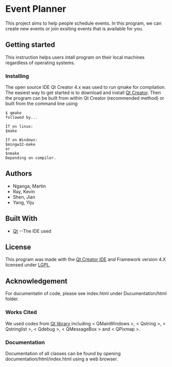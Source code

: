 # Event Planner
This project aims to help people schedule events. In this program, we can create new events or join exsiting events that is available for you.

## Getting started
This instruction helps users intall program on their local machines regardless of operating systems.
### Installing
The open source IDE Qt Creator 4.x was used to run qmake for compilation.
The easiest way to get started is to download and install [Qt Creator](https://www1.qt.io/download-open-source/?hsCtaTracking=f977210e-de67-475f-a32b-65cec207fd03%7Cd62710cd-e1db-46aa-8d4d-2f1c1ffdacea).
Then the program can be built from within Qt Creator (recommended method) or built from the command line using
```
$ qmake
followed by...

If on linux:
$make

If on Windows:
$mingw32-make
or
$nmake
Depending on compiler.
```

## Authors
* Nganga, Martin
* Ray, Kevin
* Shen, Jian
* Yang, Yiju

## Built With
* [Qt](https://www1.qt.io/download-open-source/?hsCtaTracking=f977210e-de67-475f-a32b-65cec207fd03%7Cd62710cd-e1db-46aa-8d4d-2f1c1ffdacea) --The IDE used

## License
This program was made with the [Qt Creator IDE](https://www1.qt.io/download-open-source/?hsCtaTracking=f977210e-de67-475f-a32b-65cec207fd03%7Cd62710cd-e1db-46aa-8d4d-2f1c1ffdacea) and Framework version 4.X licensed under [LGPL](https://www.gnu.org/licenses/lgpl.txt).

## Acknowledgement
For ducumentatin of code, please see index.html under Ducumentation/html folder.

### Works Cited
We used codes from [Qt library](http://doc.qt.io/qt-5/reference-overview.html) including < QMainWindows >, < Qstring >, < Qstringlist >, < Qdebug >, < QMessageBox > and < QPixmap >.

### Documentation
Documentation of all classes can be found by opening documentation/html/index.html using a web browser.
